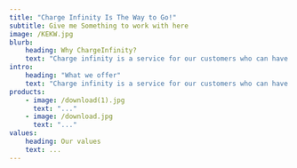 ```yaml
---
title: "Charge Infinity Is The Way to Go!"
subtitle: Give me Something to work with here
image: /KEKW.jpg
blurb:
    heading: Why ChargeInfinity?
    text: "Charge infinity is a service for our customers who can have the best experience with our service and can also get a trustworthy shoulder to lean on. We offer you the best service in India with the best technology, for your car to have a healthier run with you."
intro:
    heading: "What we offer"
    text: "Charge infinity is a service for our customers who can have the best experience with our service.Also, To Make sure your car has a healthier run with you."
products:
    - image: /download(1).jpg
      text: "..."
    - image: /download.jpg
      text: "..."
values:
    heading: Our values
    text: ...
---
```


